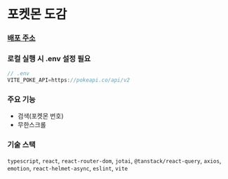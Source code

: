 # 포켓몬 도감

### [배포 주소](https://pokedex-eosin-phi.vercel.app/)

### 로컬 실행 시 .env 설정 필요

```js
// .env
VITE_POKE_API=https://pokeapi.co/api/v2
```

### 주요 기능

- 검색(포켓몬 번호)
- 무한스크롤

### 기술 스택

`typescript`, `react`, `react-router-dom`, `jotai`, `@tanstack/react-query`, `axios`, `emotion`, `react-helmet-async`, `eslint`, `vite`
